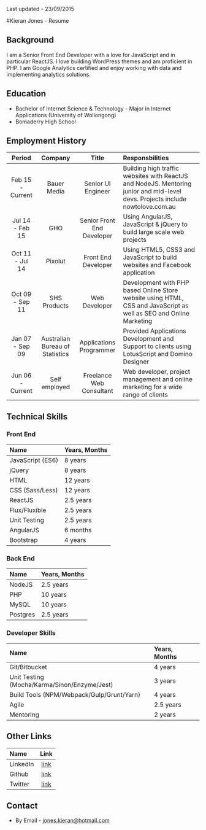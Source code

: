 Last updated - 23/09/2015

#Kieran Jones - Resume

## Background
I am a Senior Front End Developer with a love for JavaScript and in particular ReactJS. I love building WordPress themes and am proficient in PHP. I am Google Analytics certified and enjoy working with data and implementing analytics solutions.

## Education
* Bachelor of Internet Science & Technology - Major in Internet Applications (University of Wollongong)
* Bomaderry High School

## Employment History
| Period            |  Company      | Title     | Responsbilities |
| :------------------:|:-------------:| :------:   | :---------------|
| Feb 15 - Current  | Bauer Media   | Senior UI Engineer | Building high traffic websites with ReactJS and NodeJS. Mentoring junior and mid-level devs. Projects include nowtolove.com.au |
| Jul 14 - Feb 15  | GHO	| Senior Front End Developer | Using AngularJS, JavaScript & jQuery to build large scale web projects |
| Oct 11 - Jul 14  | Pixolut   | Front End Developer | Using HTML5, CSS3 and JavaScript to build websites and Facebook application |
| Oct 09 - Sep 11  | SHS Products   | Web Developer | Development with PHP based Online Store website using HTML, CSS and JavaScript as well as SEO and Online Marketing |
| Jan 07 - Sep 09  | Australian Bureau of Statistics   | Applications Programmer | Provided Applications Development and Support to clients using LotusScript and Domino Designer |
| Jun 06 - Current  | Self employed  | Freelance Web Consultant | Web developer, project management and online marketing for a wide range of clients |

## Technical Skills

### Front End
| Name        | Years, Months  |
| :------------- | :-----|
| JavaScript (ES6)    | 8 years |
| jQuery         |  8 years |
| HTML           | 12 years |
| CSS (Sass/Less)            |    12 years |
| ReactJS        |  2.5 years |
| Flux/Fluxible        |  2.5 years |
| Unit Testing       |  2.5 years |
| AngularJS      | 6 months |
| Bootstrap | 4 years |

### Back End
| Name        | Years, Months  |
| :------------- | :-----|
| NodeJS   | 2.5 years |
| PHP   | 10 years |
| MySQL   | 10 years |
| Postgres   | 2.5 years |

### Developer Skills
| Name        | Years, Months  |
| :------------- | :-----|
| Git/Bitbucket   | 4 years |
| Unit Testing (Mocha/Karma/Sinon/Enzyme/Jest)   | 3 years |
| Build Tools (NPM/Webpack/Gulp/Grunt/Yarn)  | 4 years |
| Agile  | 2.5 years |
| Mentoring  | 2 years |

## Other Links
| Name                | Link |
| :-------------      |:-------------:| 
| LinkedIn | [link](https://au.linkedin.com/pub/kieran-jones/36/565/492) |
| Github | [link](https://github.com/kieranjones) |
| Twitter | [link](https://twitter.com/kieranjones11) | 

## Contact
* By Email - jones.kieran@hotmail.com
